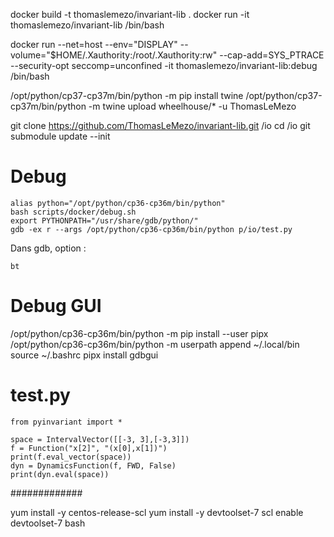 docker build -t thomaslemezo/invariant-lib .
docker run -it thomaslemezo/invariant-lib /bin/bash

docker run --net=host --env="DISPLAY" --volume="$HOME/.Xauthority:/root/.Xauthority:rw" --cap-add=SYS_PTRACE --security-opt seccomp=unconfined -it thomaslemezo/invariant-lib:debug /bin/bash 


/opt/python/cp37-cp37m/bin/python -m pip install twine
/opt/python/cp37-cp37m/bin/python -m twine upload wheelhouse/* -u ThomasLeMezo

git clone https://github.com/ThomasLeMezo/invariant-lib.git /io
cd /io
git submodule update --init


# Debug

```
alias python="/opt/python/cp36-cp36m/bin/python"
bash scripts/docker/debug.sh
export PYTHONPATH="/usr/share/gdb/python/"
gdb -ex r --args /opt/python/cp36-cp36m/bin/python p/io/test.py
```
Dans gdb, option :
```
bt
```

# Debug GUI
/opt/python/cp36-cp36m/bin/python -m pip install --user pipx
/opt/python/cp36-cp36m/bin/python -m userpath append ~/.local/bin
source ~/.bashrc
pipx install gdbgui


# test.py


```
from pyinvariant import *

space = IntervalVector([[-3, 3],[-3,3]])
f = Function("x[2]", "(x[0],x[1])")
print(f.eval_vector(space))
dyn = DynamicsFunction(f, FWD, False)
print(dyn.eval(space))
```

#############

yum install -y centos-release-scl
yum install -y devtoolset-7
scl enable devtoolset-7 bash